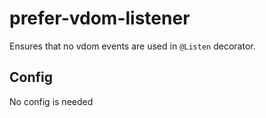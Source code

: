 # prefer-vdom-listener

Ensures that no vdom events are used in `@Listen` decorator.

## Config

No config is needed


